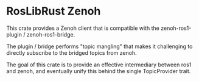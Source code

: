 # RosLibRust Zenoh

This crate provides a Zenoh client that is compatible with the zenoh-ros1-plugin / zenoh-ros1-bridge.

The plugin / bridge performs "topic mangling" that makes it challenging to directly subscribe to the bridged topics from zenoh.

The goal of this crate is to provide an effective intermediary between ros1 and zenoh, and eventually unify this behind the single TopicProvider trait.
